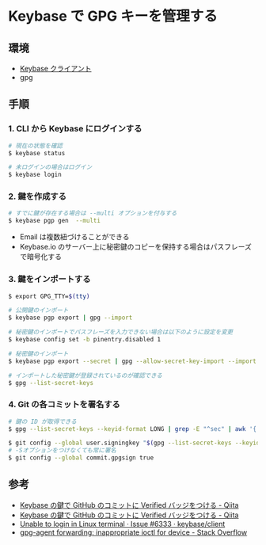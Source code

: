 # Keybase で GPG キーを管理する

## 環境

- [Keybase クライアント](https://github.com/keybase/client)
- gpg

## 手順

### 1. CLI から Keybase にログインする

```bash
# 現在の状態を確認
$ keybase status

# 未ログインの場合はログイン
$ keybase login
```

### 2. 鍵を作成する

```bash
# すでに鍵が存在する場合は --multi オプションを付与する
$ keybase pgp gen  --multi
```

- Email は複数紐づけることができる
- Keybase.io のサーバー上に秘密鍵のコピーを保持する場合はパスフレーズで暗号化する

### 3. 鍵をインポートする

```bash
$ export GPG_TTY=$(tty)

# 公開鍵のインポート
$ keybase pgp export | gpg --import

# 秘密鍵のインポートでパスフレーズを入力できない場合は以下のように設定を変更
$ keybase config set -b pinentry.disabled 1

# 秘密鍵のインポート
$ keybase pgp export --secret | gpg --allow-secret-key-import --import

# インポートした秘密鍵が登録されているのが確認できる
$ gpg --list-secret-keys
```

### 4. Git の各コミットを署名する

```bash
# 鍵の ID が取得できる
$ gpg --list-secret-keys --keyid-format LONG | grep -E "^sec" | awk '{ print $2 }' | sed -E "s/^.+\///"

$ git config --global user.signingkey "$(gpg --list-secret-keys --keyid-format LONG | grep -E "^sec" | awk '{ print $2 }' | sed -E "s/^.+\///")"
# -Sオプションをつけなくても常に署名
$ git config --global commit.gpgsign true
```

## 参考

- [Keybase の鍵で GitHub のコミットに Verified バッジをつける - Qiita](https://qiita.com/HelloRusk/items/bcb0246b42d12195c6d0)
- [Keybase の鍵で GitHub のコミットに Verified バッジをつける - Qiita](https://qiita.com/HelloRusk/items/bcb0246b42d12195c6d0)
- [Unable to login in Linux terminal · Issue #6333 · keybase/client](https://github.com/keybase/client/issues/6333)
- [gpg-agent forwarding: inappropriate ioctl for device - Stack Overflow](https://stackoverflow.com/questions/51504367/gpg-agent-forwarding-inappropriate-ioctl-for-device)
